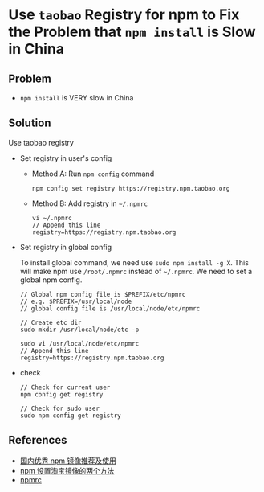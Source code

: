 # Use `taobao` Registry for npm to Fix the Problem that `npm install` is Slow in China

## Problem

- `npm install` is VERY slow in China

## Solution

Use taobao registry

- Set registry in user's config

  - Method A: Run `npm config` command

        npm config set registry https://registry.npm.taobao.org

  - Method B: Add registry in `~/.npmrc`

        vi ~/.npmrc
        // Append this line
        registry=https://registry.npm.taobao.org

- Set registry in global config

  To install global command, we need use `sudo npm install -g X`.
  This will make npm use `/root/.npmrc` instead of `~/.npmrc`.
  We need to set a global npm config.

      // Global npm config file is $PREFIX/etc/npmrc
      // e.g. $PREFIX=/usr/local/node
      // global config file is /usr/local/node/etc/npmrc

      // Create etc dir
      sudo mkdir /usr/local/node/etc -p

      sudo vi /usr/local/node/etc/npmrc
      // Append this line
      registry=https://registry.npm.taobao.org

- check

      // Check for current user
      npm config get registry

      // Check for sudo user
      sudo npm config get registry


## References

- [国内优秀 npm 镜像推荐及使用](http://riny.net/2014/cnpm/)
- [npm 设置淘宝镜像的两个方法](https://www.jianshu.com/p/92116d8d2298)
- [npmrc](https://docs.npmjs.com/files/npmrc)
